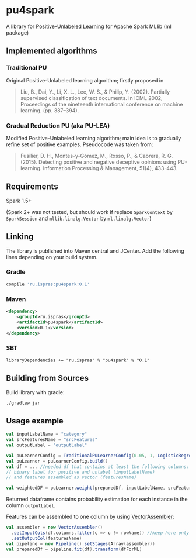 # pu4spark
A library for [Positive-Unlabeled Learning](https://en.wikipedia.org/wiki/One-class_classification#PU_learning)
for Apache Spark MLlib (ml package)

## Implemented algorithms

### Traditional PU
Original Positive-Unlabeled learning algorithm; firstly proposed in
> Liu, B., Dai, Y., Li, X. L., Lee, W. S., & Philip, Y. (2002).
Partially supervised classification of text documents.
In ICML 2002, Proceedings of the nineteenth international conference on machine learning. (pp. 387–394).

### Gradual Reduction PU (aka PU-LEA)
Modified Positive-Unlabeled learning algorithm;
main idea is to gradually refine set of positive examples.
Pseudocode was taken from:
>Fusilier, D. H., Montes-y-Gómez, M., Rosso, P., & Cabrera, R. G. (2015).
Detecting positive and negative deceptive opinions using PU-learning.
Information Processing & Management, 51(4), 433-443.

## Requirements

Spark 1.5+

(Spark 2+ was not tested,
but should work if replace `SparkContext` by `SparkSession`
and `mllib.linalg.Vector` by `ml.linalg.Vector`)

## Linking

The library is published into Maven central and JCenter.
Add the following lines depending on your build system.

### Gradle

```gradle
compile 'ru.ispras:pu4spark:0.1'
```

### Maven

```xml
<dependency>
    <groupId>ru.ispras</groupId>
    <artifactId>pu4spark</artifactId>
    <version>0.1</version>
</dependency>
```

### SBT

```
libraryDependencies += "ru.ispras" % "pu4spark" % "0.1"
```

## Building from Sources

Build library with gradle:

```shell
./gradlew jar
```

## Usage example


```scala
val inputLabelName = "category"
val srcFeaturesName = "srcFeatures"
val outputLabel = "outputLabel"

val puLearnerConfig = TraditionalPULearnerConfig(0.05, 1, LogisticRegressionConfig())
val puLearner = puLearnerConfig.build()
val df = ... //needed df that contains at least the following columns:
// binary label for positive and unlabel (inputLabelName)
// and features assembled as vector (featuresName)

val weightedDF = puLearner.weight(preparedDf, inputLabelName, srcFeaturesName, outputLabel)
```
Returned dataframe contains probability estimation for each instance in the column `outputLabel`.

Features can be assembled to one column by using [VectorAssembler](https://spark.apache.org/docs/1.6.2/ml-features.html#vectorassembler):
```scala
val assembler = new VectorAssembler()
  .setInputCols(df.columns.filter(c => c != rowName)) //keep here only feature columns
  .setOutputCol(featuresName)
val pipeline = new Pipeline().setStages(Array(assembler))
val preparedDf = pipeline.fit(df).transform(dfForML)
```
